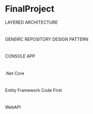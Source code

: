 # FinalProject
LAYERED ARCHITECTURE
#
GENERİC REPOSITORY DESIGN PATTERN 
#
CONSOLE APP
#
.Net Core
#
Entity Framework Code First
#
WebAPI
